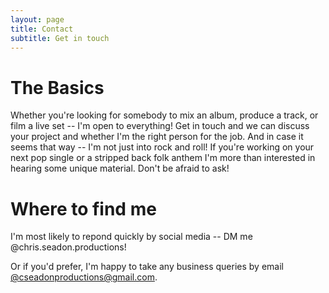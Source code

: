 ```yaml
---
layout: page
title: Contact
subtitle: Get in touch
---
```

# The Basics

Whether you're looking for somebody to mix an album, produce a track, or film a live set  -- I'm open to everything! Get in touch and we can discuss your project and whether I'm the right person for the job. And in case it seems that way -- I'm not just into rock and roll! If you're working on your next pop single or a stripped back folk anthem I'm more than interested in hearing some unique material. Don't be afraid to ask!

# Where to find me

I'm most likely to repond quickly by social media -- DM me @chris.seadon.productions!

Or if you'd prefer, I'm happy to take any business queries by email [@cseadonproductions@gmail.com](mailto:@cseadonproductions@gmail.com).

